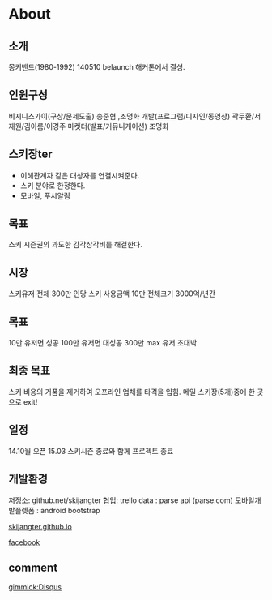 About
=====

소개
----------
몽키밴드(1980-1992)
140510 belaunch 해커톤에서 결성.

인원구성 
----------
비지니스가이(구상/문제도출) 송준협 ,조명화
개발(프로그램/디자인/동영상) 곽두환/서재원/김아름/이경주
마켓터(발표/커뮤니케이션) 조명화

스키장ter
----------
- 이해관계자 같은 대상자를 연결시켜준다.
- 스키 분야로 한정한다.
- 모바일, 푸시알림 

목표
----------
스키 시즌권의 과도한 감각상각비를 해결한다.

시장
----------
스키유저 전체 300만 
인당 스키 사용금액 10만
전체크기 3000억/년간

목표 
----------
10만 유저면 성공
100만 유저면 대성공
300만 max 유저 초대박

최종 목표
----------
스키 비용의 거품을 제거하여 오프라인 업체를 타격을 입힘.
메일 스키장(5개)중에 한 곳으로 exit!

일정 
----------
14.10월 오픈
15.03 스키시즌 종료와 함께 프로젝트 종료

개발환경
----------
저정소: github.net/skijangter
협업: trello
data : parse api (parse.com)
모바일개발플렛폼 :  android bootstrap



[skijangter.github.io][skijangter]

[facebook][facebook]

[skijangter]: http://skijangter.github.io

[facebook]: https://www.facebook.com/groups/679419948759796/

comment
--------

[gimmick:Disqus](skijangter)

